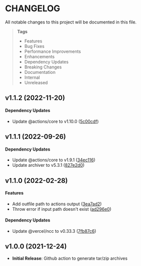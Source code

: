 # CHANGELOG

All notable changes to this project will be documented in this file.

> **Tags**
>
> - Features
> - Bug Fixes
> - Performance Improvements
> - Enhancements
> - Dependency Updates
> - Breaking Changes
> - Documentation
> - Internal
> - Unreleased

## v1.1.2 (2022-11-20)

#### Dependency Updates

- Update @actions/core to v1.10.0 ([5c00cdf](https://github.com/sibiraj-s/action-archiver/commit/5c00cdf))

## v1.1.1 (2022-09-26)

#### Dependency Updates

- Update @actions/core to v1.9.1 ([34ec116](https://github.com/sibiraj-s/action-archiver/commit/34ec116))
- Update archiver to v5.3.1 ([827e2d0](https://github.com/sibiraj-s/action-archiver/commit/827e2d0))

## v1.1.0 (2022-02-28)

#### Features

- Add outfile path to actions output ([3ea7ad2](https://github.com/sibiraj-s/action-archiver/commit/3ea7ad2))
- Throw error if input path doesn't exist ([ad296e0](https://github.com/sibiraj-s/action-archiver/commit/ad296e0))

#### Dependency Updates

- Update @vercel/ncc to v0.33.3 ([7fb87c6](https://github.com/sibiraj-s/action-archiver/commit/7fb87c6))

## v1.0.0 (2021-12-24)

- **Initial Release**: Github action to generate tar/zip archives
